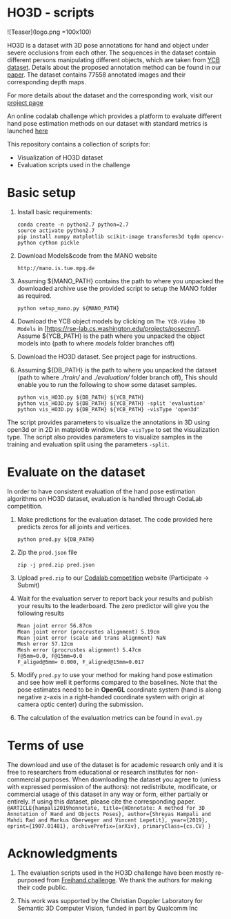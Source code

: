 # HO3D - scripts

![Teaser](logo.png =100x100)

HO3D is a dataset with 3D pose annotations for hand and object under severe occlusions from each other. The sequences in the dataset contain different
persons manipulating different objects, which are taken from [YCB dataset](https://rse-lab.cs.washington.edu/projects/posecnn/). Details about the 
proposed annotation method can be found in our [paper](https://arxiv.org/pdf/1907.01481). The dataset contains 77558 annotated images and their 
corresponding depth maps.

For more details about the dataset and the corresponding work, visit our [project page](https://www.tugraz.at/institutes/icg/research/team-lepetit/research-projects/)

An online codalab challenge which provides a platform to evaluate different hand pose estimation methods on our dataset with standard metrics is launched 
[here](https://competitions.codalab.org/competitions/22485?secret_key=756c1c8c-84ec-47ec-aa17-42f1fa330fb4) 

This repository contains a collection of scripts for:
* Visualization of HO3D dataset
* Evaluation scripts used in the challenge


# Basic setup

1. Install basic requirements:
    ```
    conda create -n python2.7 python=2.7
    source activate python2.7
    pip install numpy matplotlib scikit-image transforms3d tqdm opencv-python cython pickle
    ```
2. Download Models&code from the MANO website
    ```
    http://mano.is.tue.mpg.de
    ```
3. Assuming ${MANO_PATH} contains the path to where you unpacked the downloaded archive use the provided script to setup the MANO folder as required.
    ```
    python setup_mano.py ${MANO_PATH}
    
4. Download the YCB object models by clicking on `The YCB-Video 3D Models` in [https://rse-lab.cs.washington.edu/projects/posecnn/]. Assume ${YCB_PATH}
is the path where you unpacked the object models into (path to where _models_ folder branches off)

5. Download the HO3D dataset. See project page for instructions. 
    
6. Assuming ${DB_PATH} is the path to where you unpacked the dataset (path to where _./train/_ and _./evaluation/_ folder branch off), 
This should enable you to run the following to show some dataset samples.
    ```
    python vis_HO3D.py ${DB_PATH} ${YCB_PATH}
    python vis_HO3D.py ${DB_PATH} ${YCB_PATH} -split 'evaluation'
    python vis_HO3D.py ${DB_PATH} ${YCB_PATH} -visType 'open3d' 
    ```
    
The script provides parameters to visualize the annotations in 3D using open3d or in 2D in matplotlib window. Use `-visType` to set the visualization type.
The script also provides parameters to visualize samples in the training and evaluation split using the parameters `-split`.


# Evaluate on the dataset

In order to have consistent evaluation of the hand pose estimation algorithms on HO3D dataset, evaluation is handled through CodaLab competition.
 
1. Make predictions for the evaluation dataset. The code provided here predicts zeros for all joints and vertices.
    ```
    python pred.py ${DB_PATH}
    ```
     
2. Zip the `pred.json` file
    ```
    zip -j pred.zip pred.json
    ```
    
3. Upload `pred.zip` to our [Codalab competition](https://competitions.codalab.org/competitions/2dsd) website (Participate -> Submit)

4. Wait for the evaluation server to report back your results and publish your results to the leaderboard. The zero predictor will give you the following results
    ```
    Mean joint error 56.87cm
    Mean joint error (procrustes alignment) 5.19cm
    Mean joint error (scale and trans alignment) NaN
    Mesh error 57.12cm
    Mesh error (procrustes alignment) 5.47cm
    F@5mm=0.0, F@15mm=0.0
    F_aliged@5mm= 0.000, F_aligned@15mm=0.017
    ```
    
5. Modify `pred.py` to use your method for making hand pose estimation and see how well it performs compared to the baselines. Note that the pose
estimates need to be in **OpenGL** coordinate system (hand is along negative z-axis in a right-handed coordinate system with origin at camera optic center)
during the submission. 

6. The calculation of the evaluation metrics can be found in `eval.py`
 
# Terms of use

The download and use of the dataset is for academic research only and it is free to researchers from educational or research institutes
for non-commercial purposes. When downloading the dataset you agree to (unless with expressed permission of the authors): 
not redistribute, modificate, or commercial usage of this dataset in any way or form, either partially or entirely. 
If using this dataset, please cite the corresponding paper.
    ```
	@ARTICLE{hampali2019honnotate,
    	      title={HOnnotate: A method for 3D Annotation of Hand and Objects Poses},
              author={Shreyas Hampali and Mahdi Rad and Markus Oberweger and Vincent Lepetit},
              year={2019},
              eprint={1907.01481},
              archivePrefix={arXiv},
              primaryClass={cs.CV}
             }
    ```
# Acknowledgments

1. The evaluation scripts used in the HO3D challenge have been mostly re-purposed from [Freihand challenge](https://github.com/lmb-freiburg/freihand). We
thank the authors for making their code public.

2. This work was supported by the Christian Doppler Laboratory for Semantic 3D Computer Vision, funded in part
by Qualcomm Inc
